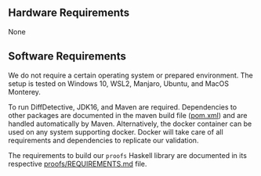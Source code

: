 ## Hardware Requirements

None

## Software Requirements

We do not require a certain operating system or prepared environment.
The setup is tested on Windows 10, WSL2, Manjaro, Ubuntu, and MacOS Monterey.

To run DiffDetective, JDK16, and Maven are required.
Dependencies to other packages are documented in the maven build file ([pom.xml](../../pom.xml)) and are handled automatically by Maven.
Alternatively, the docker container can be used on any system supporting docker.
Docker will take care of all requirements and dependencies to replicate our validation.

The requirements to build our `proofs` Haskell library are documented in its respective [proofs/REQUIREMENTS.md](../../proofs/REQUIREMENTS.md) file.

[stack]: https://docs.haskellstack.org/en/stable/README/